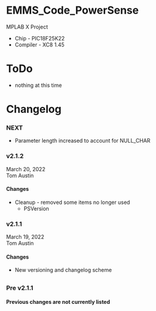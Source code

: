# EMMS_Code_PowerSense
MPLAB X Project
- Chip - PIC18F25K22
- Compiler - XC8 1.45

# ToDo
- nothing at this time

# Changelog
### NEXT
- Parameter length increased to account for NULL_CHAR

### v2.1.2
March 20, 2022<br />
Tom Austin
#### Changes
- Cleanup - removed some items no longer used
  - PSVersion


### v2.1.1
March 19, 2022<br />
Tom Austin
#### Changes
- New versioning and changelog scheme
## 
### Pre v2.1.1
#### Previous changes are not currently listed
